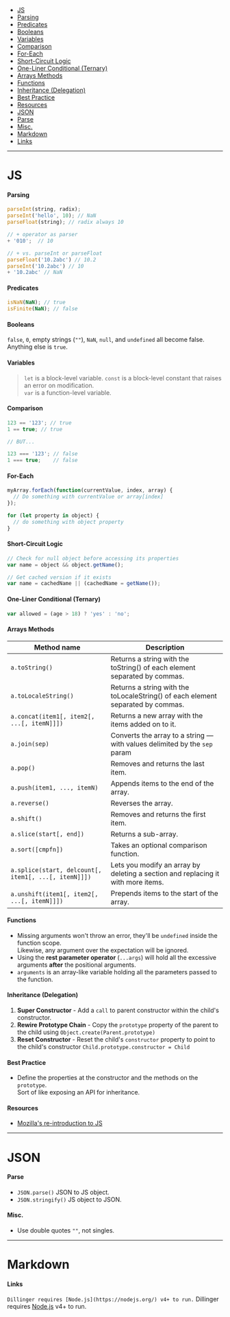 <!-- TOC depthFrom:1 depthTo:6 withLinks:1 updateOnSave:1 orderedList:0 -->

- [JS](#js)  
 - [Parsing](#parsing)  
 - [Predicates](#predicates)  
 - [Booleans](#booleans)  
 - [Variables](#variables)  
 - [Comparison](#comparison)  
 - [For-Each](#for-each)  
 - [Short-Circuit Logic](#short-circuit-logic)  
 - [One-Liner Conditional (Ternary)](#one-liner-conditional-ternary)  
 - [Arrays Methods](#arrays-methods)  
 - [Functions](#functions)  
 - [Inheritance (Delegation)](#inheritance-delegation)  
 - [Best Practice](#best-practice)  
 - [Resources](#resources)  
- [JSON](#json)  
 - [Parse](#parse)  
 - [Misc.](#misc)  
- [Markdown](#markdown)  
 - [Links](#links)  

---

# JS

#### Parsing
```js
parseInt(string, radix);
parseInt('hello', 10); // NaN
parseFloat(string); // radix always 10

// + operator as parser
+ '010';  // 10

// + vs. parseInt or parseFloat
parseFloat('10.2abc') // 10.2
parseInt('10.2abc') // 10
+ '10.2abc' // NaN
```

#### Predicates
```js
isNaN(NaN); // true
isFinite(NaN); // false
```

#### Booleans
`false`, `0`, empty strings (`""`), `NaN`, `null`, and `undefined` all become false. Anything else is `true`.

#### Variables
> `let` is a block-level variable.
> `const` is a block-level constant that raises an error on modification.  
> `var` is a function-level variable.

#### Comparison
``` js
123 == '123'; // true
1 == true; // true

// BUT...

123 === '123'; // false
1 === true;    // false
```

#### For-Each
```js
myArray.forEach(function(currentValue, index, array) {
  // Do something with currentValue or array[index]
});

for (let property in object) {
  // do something with object property
}
```

#### Short-Circuit Logic
```js
// Check for null object before accessing its properties
var name = object && object.getName();

// Get cached version if it exists
var name = cachedName || (cachedName = getName());
```

#### One-Liner Conditional (Ternary)
```js
var allowed = (age > 18) ? 'yes' : 'no';
```

#### Arrays Methods
| Method name | Description |
| ----------- | ----------- |
| `a.toString()` | Returns a string with the toString() of each element separated by commas. |
| `a.toLocaleString()` | Returns a string with the toLocaleString() of each element separated by commas. |
| `a.concat(item1[, item2[, ...[, itemN]]])` | Returns a new array with the items added on to it. |
| `a.join(sep)` | Converts the array to a string — with values delimited by the `sep` param |
| `a.pop()` |	Removes and returns the last item. |
| `a.push(item1, ..., itemN)` | Appends items to the end of the array. |
| `a.reverse()` | Reverses the array. |
| `a.shift()` | Removes and returns the first item. |
| `a.slice(start[, end])` | Returns a sub-array. |
| `a.sort([cmpfn])` | Takes an optional comparison function. |
| `a.splice(start, delcount[, item1[, ...[, itemN]]])` | Lets you modify an array by deleting a section and replacing it with more items. |
| `a.unshift(item1[, item2[, ...[, itemN]]])` | Prepends items to the start of the array. |

#### Functions
- Missing arguments won't throw an error, they'll be `undefined` inside the function scope.  
Likewise, any argument over the expectation will be ignored.  
- Using the **rest parameter operator** (`...args`) will hold all the excessive arguments **after** the positional arguments.
- `arguments` is an array-like variable holding all the parameters passed to the function.

#### Inheritance (Delegation)
1. **Super Constructor** - Add a `call` to parent constructor within the child's constructor.
2. **Rewire Prototype Chain** - Copy the `prototype` property of the parent to the child using
`Object.create(Parent.prototype)`
3. **Reset Constructor** - Reset the child's `constructor` property to point to the child's constructor `Child.prototype.constructor = Child`

#### Best Practice
- Define the properties at the constructor and the methods on the `prototype`.  
Sort of like exposing an API for inheritance.

#### Resources
- [Mozilla's re-introduction to JS](https://developer.mozilla.org/en-US/docs/Web/JavaScript/A_re-introduction_to_JavaScript)

---

# JSON

#### Parse
   - `JSON.parse()` JSON to JS object.
   - `JSON.stringify()` JS object to JSON.

#### Misc.
   - Use double quotes `""`, not singles.

---

# Markdown

#### Links
`Dillinger requires [Node.js](https://nodejs.org/) v4+ to run.`
Dillinger requires [Node.js](https://nodejs.org/) v4+ to run.
